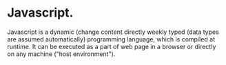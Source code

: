 # Javascript. <br/>
Javascript is a dynamic (change content directly  weekly typed (data types are assumed automatically) programming language, which is compiled at runtime. It can be executed as a part of web page in a browser 
or directly on any machine ("host environment"). <br/>

